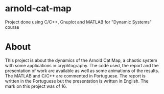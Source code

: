 # arnold-cat-map
Project done using C/C++, Gnuplot and MATLAB for "Dynamic Systems" course

# About
This project is about the dynamics of the Arnold Cat Map, a chaotic system with some applications in cryphtography. The code used, the report and the presentation of work are available as well as some animations of the results. The MATLAB and C/C++ are commented in Portuguese. The report is written in the Portuguese but the presentation is written in English. The mark on this project was of 16.
